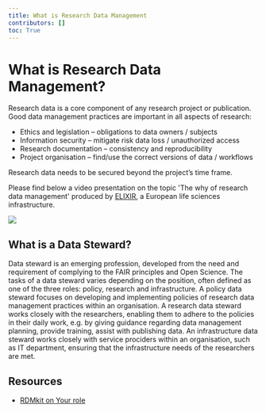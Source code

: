 ```yaml
---
title: What is Research Data Management
contributors: []
toc: True
---
```


# What is Research Data Management?

Research data is a core component of any research project or publication. Good data management practices are important in all aspects of research:

* Ethics and legislation – obligations to data owners / subjects
* Information security – mitigate risk data loss / unauthorized access
* Research documentation – consistency and reproducibility
* Project organisation – find/use the correct versions of data / workflows

Research data needs to be secured beyond the project’s time frame.

Please find below a video presentation on the topic 'The why of research data management' produced by [ELIXIR](https://elixir-europe.org/), a European life sciences infrastructure.

<div>
    <a href="https://www.youtube.com/watch?v=S7HfUe1hWcg"><img src="/img/elixir-why-dm-comics.jpg"class="img-fluid"></a>
</div>

## What is a Data Steward?

Data steward is an emerging profession, developed from the need and requirement of complying to the FAIR principles and Open Science. The tasks of a data steward varies depending on the position, often defined as one of the three roles: policy, research and infrastructure. A policy data steward focuses on developing and implementing policies of research data management practices within an organisation. A research data steward works closely with the researchers, enabling them to adhere to the policies in their daily work, e.g. by giving guidance regarding data management planning, provide training, assist with publishing data. An infrastructure data steward works closely with service prociders within an organisation, such as IT department, ensuring that the infrastructure needs of the researchers are met.

## Resources
* [RDMkit on Your role](https://rdmkit.elixir-europe.org/your_role)

